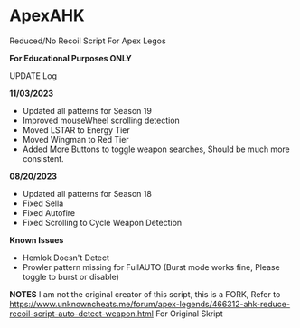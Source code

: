 # ApexAHK
Reduced/No Recoil Script For Apex Legos

**For Educational Purposes ONLY**

UPDATE Log

**11/03/2023**
- Updated all patterns for Season 19
- Improved mouseWheel scrolling detection
- Moved LSTAR to Energy Tier
- Moved Wingman to Red Tier
- Added More Buttons to toggle weapon searches, Should be much more consistent.

**08/20/2023**
- Updated all patterns for Season 18
- Fixed Sella
- Fixed Autofire
- Fixed Scrolling to Cycle Weapon Detection   


**Known Issues**
- Hemlok Doesn't Detect
- Prowler pattern missing for FullAUTO (Burst mode works fine, Please toggle to burst or disable)

**NOTES**
I am not the original creator of this script, this is a FORK, 
Refer to https://www.unknowncheats.me/forum/apex-legends/466312-ahk-reduce-recoil-script-auto-detect-weapon.html 
For Original Skript
